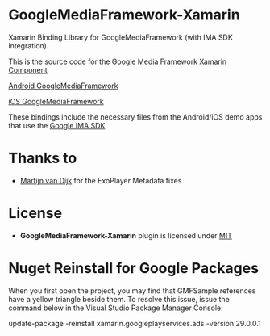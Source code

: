 GoogleMediaFramework-Xamarin
================

Xamarin Binding Library for GoogleMediaFramework (with IMA SDK integration).

This is the source code for the [Google Media Framework Xamarin Component][XamComp]

[Android GoogleMediaFramework][AndGMF]

[iOS GoogleMediaFramework][iOSGMF]

These bindings include the necessary files from the Android/iOS demo apps that use the [Google IMA SDK][IMASDK]

Thanks to
=========

- [Martijn van Dijk][MartijnvanDijk] for the ExoPlayer Metadata fixes

License
=======

- **GoogleMediaFramework-Xamarin** plugin is licensed under [MIT][mit]


[mit]: http://opensource.org/licenses/mit-license
[MartijnvanDijk]: https://github.com/martijn00
[AndGMF]: https://github.com/googleads/google-media-framework-android
[iOSGMF]: https://github.com/googleads/google-media-framework-ios
[IMASDK]:https://developers.google.com/interactive-media-ads/
[XamComp]:https://components.xamarin.com/view/googlemediaframework

Nuget Reinstall for Google Packages
===================================

When you first open the project, you may find that GMFSample references have a yellow triangle beside them.  To resolve this issue, issue the command below in the Visual Studio  Package Manager Console:

update-package -reinstall xamarin.googleplayservices.ads -version 29.0.0.1
